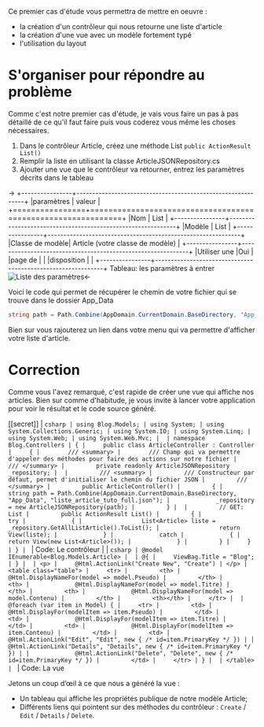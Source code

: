Ce premier cas d'étude vous permettra de mettre en oeuvre :

- la création d'un contrôleur qui nous retourne une liste d'article
- la création d'une vue avec un modèle fortement typé
- l'utilisation du layout 

# S'organiser pour répondre au problème

Comme c'est notre premier cas d'étude, je vais vous faire un pas à pas détaillé de ce qu'il faut faire puis vous coderez vous même les choses nécessaires.

1. Dans le contrôleur Article, créez une méthode List `public ActionResult List()`
2. Remplir la liste en utilisant la classe ArticleJSONRepository.cs
3. Ajouter une vue que le contrôleur va retourner, entrez les paramètres décrits dans le tableau


->
+----------------+-------------------------------------------------------------+
|paramètres      |  valeur                                                     |
+================+=============================================================+
|Nom             | List                                                        |
+----------------+-------------------------------------------------------------+
|Modèle          | List                                                        |
+----------------+-------------------------------------------------------------+
|Classe de modèle| Article (votre classe de modèle)                            |
+----------------+-------------------------------------------------------------+
|Utiliser une    |Oui                                                          |
|page de         |                                                             |
|disposition     |                                                             |
+----------------+-------------------------------------------------------------+
Tableau: les paramètres à entrer  
![Liste des paramètres](/media/galleries/304/ab5d290c-79b9-4c78-8cf1-930e5c25d402.png.960x960_q85.png)<-

Voici le code qui permet de récupérer le chemin de votre fichier qui se trouve dans le dossier App_Data
```csharp
string path = Path.Combine(AppDomain.CurrentDomain.BaseDirectory, "App_Data", "liste_article_tuto_full.json");
```

Bien sur vous rajouterez un lien dans votre menu qui va permettre d'afficher votre liste d'article.

# Correction

Comme vous l'avez remarqué, c'est rapide de créer une vue qui affiche nos articles.
Bien sur comme d'habitude, je vous invite à lancer votre application pour voir le résultat et le code source généré.

[[secret]]
| ```csharp
| using Blog.Models;
| using System;
| using System.Collections.Generic;
| using System.IO;
| using System.Linq;
| using System.Web;
| using System.Web.Mvc;
| 
| namespace Blog.Controllers
| {
|     public class ArticleController : Controller
|     {
|        /// <summary>
|        /// Champ qui va permettre d'appeler des méthodes pour faire des actions sur notre fichier
|        /// </summary>
|         private readonly ArticleJSONRepository _repository;
| 
|         /// <summary>
|         /// Constructeur par défaut, permet d'initialiser le chemin du fichier JSON
|         /// </summary>
|         public ArticleController()
|         {
|             string path = Path.Combine(AppDomain.CurrentDomain.BaseDirectory, "App_Data", "liste_article_tuto_full.json");
|             _repository = new ArticleJSONRepository(path);
|         }
| 
|         // GET: List
|         public ActionResult List()
|         {
|             try
|             {
|                 List<Article> liste = _repository.GetAllListArticle().ToList();
|                 return View(liste);
|             }
|             catch
|             {
|                 return View(new List<Article>());
|             }
|         }
|     }
| }
| ```
| Code: Le contrôleur
| 
| ```csharp
| @model IEnumerable<Blog.Models.Article>
| 
| @{
|     ViewBag.Title = "Blog";
| }
| 
| <p>
|     @Html.ActionLink("Create New", "Create")
| </p>
| <table class="table">
|     <tr>
|         <th>
|             @Html.DisplayNameFor(model => model.Pseudo)
|         </th>
|         <th>
|             @Html.DisplayNameFor(model => model.Titre)
|         </th>
|         <th>
|             @Html.DisplayNameFor(model => model.Contenu)
|         </th>
|         <th></th>
|     </tr>
| 
| @foreach (var item in Model) {
|     <tr>
|         <td>
|             @Html.DisplayFor(modelItem => item.Pseudo)
|         </td>
|         <td>
|             @Html.DisplayFor(modelItem => item.Titre)
|         </td>
|         <td>
|             @Html.DisplayFor(modelItem => item.Contenu)
|         </td>
|         <td>
|             @Html.ActionLink("Edit", "Edit", new { /* id=item.PrimaryKey */ }) |
|             @Html.ActionLink("Details", "Details", new { /* id=item.PrimaryKey */ }) |
|             @Html.ActionLink("Delete", "Delete", new { /* id=item.PrimaryKey */ })
|         </td>
|     </tr>
| }
| 
| </table>
| ```
| Code: La vue

Jetons un coup d’œil à ce que nous a généré la vue :

- Un tableau qui affiche les propriétés publique de notre modèle Article;
- Différents liens qui pointent sur des méthodes du contrôleur : `Create` / `Edit` / `Details` / `Delete`.
